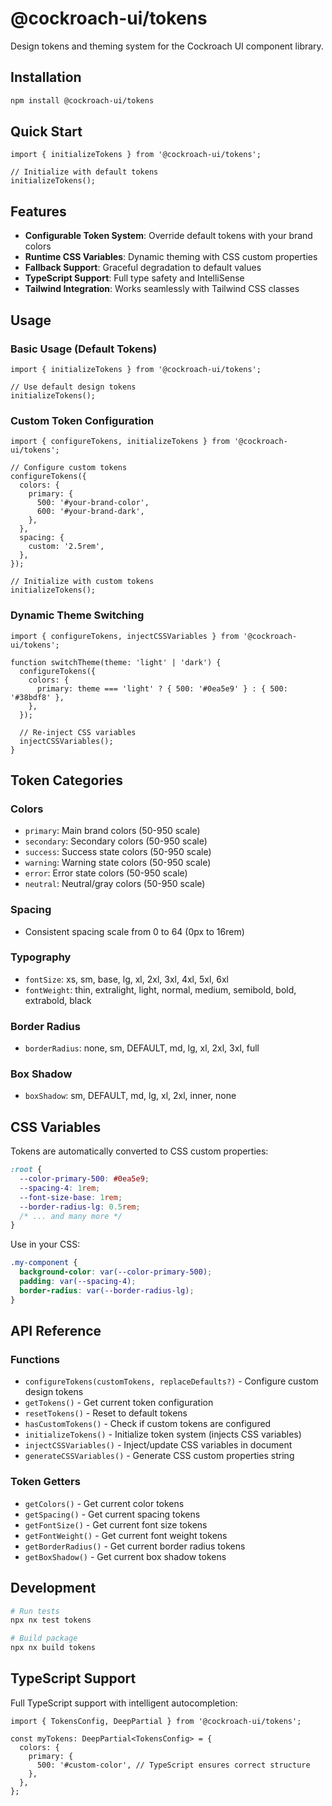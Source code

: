 # @cockroach-ui/tokens

Design tokens and theming system for the Cockroach UI component library.

## Installation

```bash
npm install @cockroach-ui/tokens
```

## Quick Start

```tsx
import { initializeTokens } from '@cockroach-ui/tokens';

// Initialize with default tokens
initializeTokens();
```

## Features

- **Configurable Token System**: Override default tokens with your brand colors
- **Runtime CSS Variables**: Dynamic theming with CSS custom properties
- **Fallback Support**: Graceful degradation to default values
- **TypeScript Support**: Full type safety and IntelliSense
- **Tailwind Integration**: Works seamlessly with Tailwind CSS classes

## Usage

### Basic Usage (Default Tokens)

```tsx
import { initializeTokens } from '@cockroach-ui/tokens';

// Use default design tokens
initializeTokens();
```

### Custom Token Configuration

```tsx
import { configureTokens, initializeTokens } from '@cockroach-ui/tokens';

// Configure custom tokens
configureTokens({
  colors: {
    primary: {
      500: '#your-brand-color',
      600: '#your-brand-dark',
    },
  },
  spacing: {
    custom: '2.5rem',
  },
});

// Initialize with custom tokens
initializeTokens();
```

### Dynamic Theme Switching

```tsx
import { configureTokens, injectCSSVariables } from '@cockroach-ui/tokens';

function switchTheme(theme: 'light' | 'dark') {
  configureTokens({
    colors: {
      primary: theme === 'light' ? { 500: '#0ea5e9' } : { 500: '#38bdf8' },
    },
  });

  // Re-inject CSS variables
  injectCSSVariables();
}
```

## Token Categories

### Colors

- `primary`: Main brand colors (50-950 scale)
- `secondary`: Secondary colors (50-950 scale)
- `success`: Success state colors (50-950 scale)
- `warning`: Warning state colors (50-950 scale)
- `error`: Error state colors (50-950 scale)
- `neutral`: Neutral/gray colors (50-950 scale)

### Spacing

- Consistent spacing scale from 0 to 64 (0px to 16rem)

### Typography

- `fontSize`: xs, sm, base, lg, xl, 2xl, 3xl, 4xl, 5xl, 6xl
- `fontWeight`: thin, extralight, light, normal, medium, semibold, bold, extrabold, black

### Border Radius

- `borderRadius`: none, sm, DEFAULT, md, lg, xl, 2xl, 3xl, full

### Box Shadow

- `boxShadow`: sm, DEFAULT, md, lg, xl, 2xl, inner, none

## CSS Variables

Tokens are automatically converted to CSS custom properties:

```css
:root {
  --color-primary-500: #0ea5e9;
  --spacing-4: 1rem;
  --font-size-base: 1rem;
  --border-radius-lg: 0.5rem;
  /* ... and many more */
}
```

Use in your CSS:

```css
.my-component {
  background-color: var(--color-primary-500);
  padding: var(--spacing-4);
  border-radius: var(--border-radius-lg);
}
```

## API Reference

### Functions

- `configureTokens(customTokens, replaceDefaults?)` - Configure custom design tokens
- `getTokens()` - Get current token configuration
- `resetTokens()` - Reset to default tokens
- `hasCustomTokens()` - Check if custom tokens are configured
- `initializeTokens()` - Initialize token system (injects CSS variables)
- `injectCSSVariables()` - Inject/update CSS variables in document
- `generateCSSVariables()` - Generate CSS custom properties string

### Token Getters

- `getColors()` - Get current color tokens
- `getSpacing()` - Get current spacing tokens
- `getFontSize()` - Get current font size tokens
- `getFontWeight()` - Get current font weight tokens
- `getBorderRadius()` - Get current border radius tokens
- `getBoxShadow()` - Get current box shadow tokens

## Development

```bash
# Run tests
npx nx test tokens

# Build package
npx nx build tokens
```

## TypeScript Support

Full TypeScript support with intelligent autocompletion:

```tsx
import { TokensConfig, DeepPartial } from '@cockroach-ui/tokens';

const myTokens: DeepPartial<TokensConfig> = {
  colors: {
    primary: {
      500: '#custom-color', // TypeScript ensures correct structure
    },
  },
};
```
